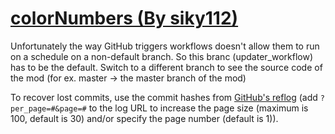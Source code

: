 # [colorNumbers (By siky112)](https://github.com/siky112/colorNumbers)

Unfortunately the way GitHub triggers workflows doesn't allow them to run on a schedule on a non-default branch. So this branc (updater_workflow) has to be the default. Switch to a different branch to see the source code of the mod (for ex. master -> the master branch of the mod)

To recover lost commits, use the commit hashes from [GitHub's reflog](https://api.github.com/repos/KtaneModules/colorNumbers-siky112/events) (add `?per_page=#&page=#` to the log URL to increase the page size (maximum is 100, default is 30) and/or specify the page number (default is 1)).
